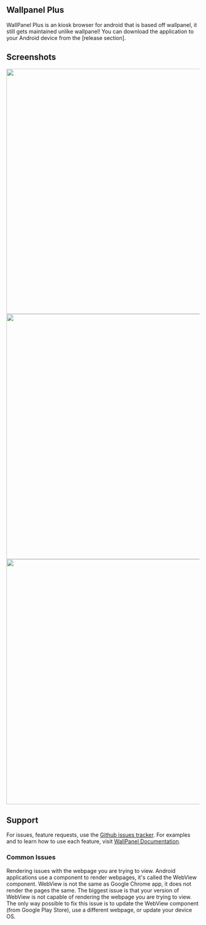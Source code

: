 ## Wallpanel Plus
WallPanel Plus is an kiosk browser for android that is based off wallpanel, it still gets maintained unlike wallpanel! You can download the application to your Android device from the [release section].

## Screenshots

<img src="img/dashboard2.png" width="640" />
<img src="img/dashboard3.png" width="640" />
<img src="img/dashboard1.png" width="640" />

## Support

For issues, feature requests, use the [Github issues tracker](https://github.com/thetimewalker/wallpanel-android/issues). For examples and to learn how to use each feature, visit [WallPanel Documentation](https://wallpanel.xyz/).

### Common Issues

Rendering issues with the webpage you are trying to view. Android applications use a component to render webpages, it's called the WebView component. WebView is not the same as Google Chrome app, it does not render the pages the same. The biggest issue is that your version of WebView is not capable of rendering the webpage you are trying to view. The only way possible to fix this issue is to update the WebView component (from Google Play Store), use a different webpage, or update your device OS.
